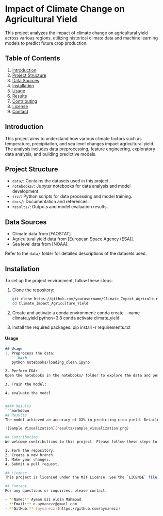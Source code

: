 # Impact of Climate Change on Agricultural Yield

This project analyzes the impact of climate change on agricultural yield across various regions, utilizing historical climate data and machine learning models to predict future crop production.

## Table of Contents
1. [Introduction](#introduction)
2. [Project Structure](#project-structure)
3. [Data Sources](#data-sources)
4. [Installation](#installation)
5. [Usage](#usage)
6. [Results](#results)
7. [Contributing](#contributing)
8. [License](#license)
9. [Contact](#contact)

## Introduction
This project aims to understand how various climate factors such as temperature, precipitation, and sea level changes impact agricultural yield. The analysis includes data preprocessing, feature engineering, exploratory data analysis, and building predictive models.

## Project Structure
- `data/`: Contains the datasets used in this project.
- `notebooks/`: Jupyter notebooks for data analysis and model development.
- `src/`: Python scripts for data processing and model training.
- `docs/`: Documentation and references.
- `results/`: Outputs and model evaluation results.

## Data Sources
- Climate data from [FAOSTAT].
- Agricultural yield data from [European Space Agency (ESA)].
- Sea level data from [NOAA].

Refer to the `data/` folder for detailed descriptions of the datasets used.

## Installation
To set up the project environment, follow these steps:

1. Clone the repository:
   ```bash
   git clone https://github.com/yourusername/Climate_Impact_Agriculture_Yield.git
   cd Climate_Impact_Agriculture_Yield

2. Create and activate a conda environment:
conda create --name climate_yield python=3.8
conda activate climate_yield

3. Install the required packages:
pip install -r requirements.txt


#### Usage
```markdown
## Usage
1. Preprocess the data:
   ```bash
   python notebooks/loading_clean.ipynb

2. Perform EDA:
Open the notebooks in the notebooks/ folder to explore the data and perform analysis.

3. Train the model:

4. evaluate the model


#### Results
```markdown
## Results
The model achieved an accuracy of XX% in predicting crop yield. Detailed results and visualizations can be found in the `results/` folder.

![Sample Visualization](results/sample_visualization.png)

## Contributing
We welcome contributions to this project. Please follow these steps to contribute:

1. Fork the repository.
2. Create a new branch.
3. Make your changes.
4. Submit a pull request.

## License
This project is licensed under the MIT License. See the `LICENSE` file for details.

## Contact
For any questions or inquiries, please contact:

- **Name:** Ayman Ezz eldin Mahmoud
- **Email:** e.aymanezz@gmail.com
- **GitHub:** [aymanezz](https://github.com/aymanezz)
